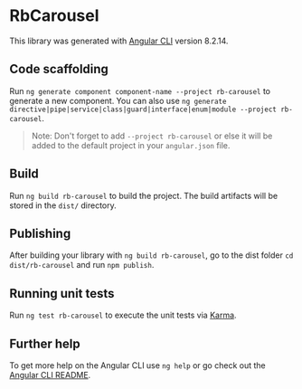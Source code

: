 # RbCarousel

This library was generated with [Angular CLI](https://github.com/angular/angular-cli) version 8.2.14.

## Code scaffolding

Run `ng generate component component-name --project rb-carousel` to generate a new component. You can also use `ng generate directive|pipe|service|class|guard|interface|enum|module --project rb-carousel`.
> Note: Don't forget to add `--project rb-carousel` or else it will be added to the default project in your `angular.json` file. 

## Build

Run `ng build rb-carousel` to build the project. The build artifacts will be stored in the `dist/` directory.

## Publishing

After building your library with `ng build rb-carousel`, go to the dist folder `cd dist/rb-carousel` and run `npm publish`.

## Running unit tests

Run `ng test rb-carousel` to execute the unit tests via [Karma](https://karma-runner.github.io).

## Further help

To get more help on the Angular CLI use `ng help` or go check out the [Angular CLI README](https://github.com/angular/angular-cli/blob/master/README.md).
